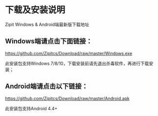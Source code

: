 # 下载及安装说明
Zipit Windows &amp; Android端最新版下载地址

## Windows端请点击下面链接：

https://github.com/Zipitcs/Download/raw/master/Windows.exe

此安装包支持Windows 7/8/10，下载安装前请先退出杀毒软件，再进行下载安装；

## Android端请点击以下链接：

https://github.com/Zipitcs/Download/raw/master/Android.apk

此安装包支持Android 4.4+
